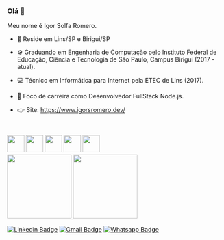 ### Olá 👋

Meu nome é Igor Solfa Romero.
- 📍 Reside em Lins/SP e Birigui/SP
- ⚙️ Graduando em Engenharia de Computação pelo Instituto Federal de Educação, Ciência e Tecnologia de São Paulo, Campus Birigui (2017 - atual).
- 💻 Técnico em Informática para Internet pela ETEC de Lins (2017).
- 📡 Foco de carreira como Desenvolvedor FullStack Node.js.
- 👉 Site: https://www.igorsromero.dev/

  <div style="display: inline_block"><br>
<img align="center" height="40" width="40" src="https://cdn.jsdelivr.net/gh/devicons/devicon/icons/nodejs/nodejs-original.svg" />
     <img align="center" height="40" width="40"  src="https://cdn.jsdelivr.net/gh/devicons/devicon/icons/react/react-original.svg" />
  <img align="center" height="40" width="40" src="https://cdn.jsdelivr.net/gh/devicons/devicon/icons/javascript/javascript-original.svg" />
     <img align="center" height="40" width="40" src="https://cdn.jsdelivr.net/gh/devicons/devicon/icons/html5/html5-original.svg" />
      <img align="center" height="40" width="40" src="https://cdn.jsdelivr.net/gh/devicons/devicon/icons/css3/css3-original.svg" />
  </div>


<p align="left" style="margin-top: 5px;">
  <a href="https://github.com/igorsromero">
   <img height="150em" src="https://github-readme-stats-eight-theta.vercel.app/api?username=igorsromero&show_icons=true&theme=dracula&include_all_commits=true&count_private=true&hide=issues,contribs" />

   <img height="150em" src="https://github-readme-stats.vercel.app/api/top-langs/?username=igorsromero&&layout=compact&theme=dracula" />
 </a>
</p>
 
 [![Linkedin Badge](https://img.shields.io/badge/LinkedIn-0077B5?style=for-the-badge&logo=linkedin&logoColor=white&link=https://www.linkedin.com/in/igorsromero/)](https://www.linkedin.com/in/igorsromero/)
[![Gmail Badge](https://img.shields.io/badge/Gmail-D14836?style=for-the-badge&logo=gmail&logoColor=white)](mailto:igorsolfaromero@gmail.com)
[![Whatsapp Badge](https://img.shields.io/badge/WhatsApp-25D366?style=for-the-badge&logo=whatsapp&logoColor=white)](https://api.whatsapp.com/send?phone=5514981363550)
<!--
**igorsromero/igorsromero** is a ✨ _special_ ✨ repository because its `README.md` (this file) appears on your GitHub profile.
